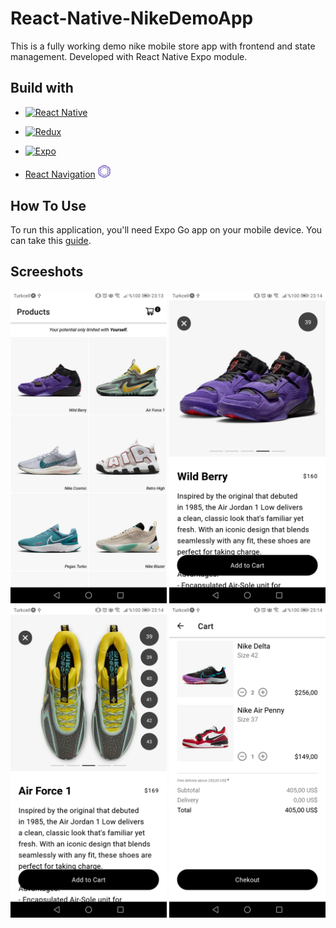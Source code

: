 # React-Native-NikeDemoApp

This is a fully working demo nike mobile store app with frontend and state management. Developed with React Native Expo module.

## Build with
* [![React Native](https://img.shields.io/badge/React%20Native-20232A?style=for-the-badge&logo=react&logoColor=61DAFB)](https://reactnative.dev/)
* [![Redux](https://img.shields.io/badge/Redux-764abc?style=for-the-badge&logo=redux&logoColor=white)](https://redux.js.org/)
* [![Expo](https://img.shields.io/badge/Expo-000000?style=for-the-badge&logo=expo&logoColor=white)](https://expo.dev/)

* <a href="https://reactnavigation.org/"> React Navigation</a> <img src='./images/rn.svg' width='20' alt="reactNavigation">   

## How To Use

To run this application, you'll need Expo Go app on your mobile device. You can take this [guide](https://reactnative.dev/docs/environment-setup?package-manager=npm). 

## Screeshots

<p float="left">
  <img src="./images/ss_1.jpg" alt="ss1" width="250"/>
  <img src="./images/ss_2.jpg" alt="ss2" width="250"/>
  <img src="./images/ss_3.jpg" alt="ss3" width="250"/>
  <img src="./images/ss_4.jpg" alt="ss4" width="250"/>
</p>

